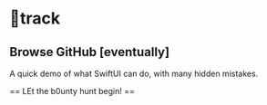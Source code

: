 # 🐙track
## Browse GitHub [eventually]

A quick demo of what SwiftUI can do, with many hidden mistakes.

== LEt the b0unty hunt begin! ==
